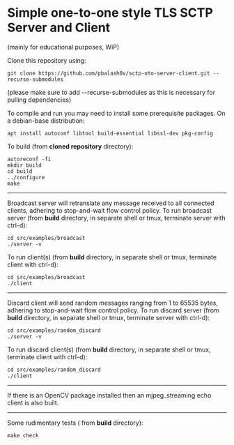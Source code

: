 # Simple one-to-one style TLS SCTP Server and Client
(mainly for educational purposes, WiP)

Clone this repository using:
```console
git clone https://github.com/pbalash0v/sctp-oto-server-client.git --recurse-submodules
```
(please make sure to add --recurse-submodules as this is necessary for pulling dependencies)

To compile and run you may need to install some prerequisite packages.
On a debian-base distribution:
```console
apt install autoconf libtool build-essential libssl-dev pkg-config 
```

To build (from **cloned repository** directory):
```console
autoreconf -fi
mkdir build
cd build
../configure
make 
```

---  
Broadcast server will retranslate any message received to all connected clients, adhering to stop-and-wait flow control policy.
To run broadcast server (from **build** directory, in separate shell or tmux, terminate server with ctrl-d):
```console
cd src/examples/broadcast
./server -v
```

To run client(s) (from **build** directory, in separate shell or tmux, terminate client with ctrl-d):
```console
cd src/examples/broadcast
./client
```

---  
Discard client will send random messages ranging from 1 to 65535 bytes, adhering to stop-and-wait flow control policy.
To run discard server (from **build** directory, in separate shell or tmux, terminate server with ctrl-d):
```console
cd src/examples/random_discard
./server -v
```

To run discard client(s) (from **build** directory, in separate shell or tmux, terminate client with ctrl-d):
```console
cd src/examples/random_discard
./client
```
---
If there is an OpenCV package installed then an mjpeg_streaming echo client is also built.

---
Some rudimentary tests ( from **build** directory):
```console
make check
```
